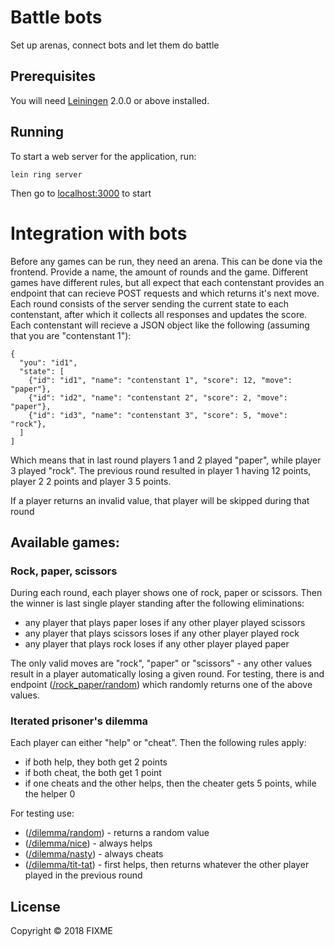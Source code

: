 # Battle bots

Set up arenas, connect bots and let them do battle

## Prerequisites

You will need [Leiningen][] 2.0.0 or above installed.

[leiningen]: https://github.com/technomancy/leiningen

## Running

To start a web server for the application, run:

    lein ring server

Then go to [localhost:3000](http://localhost:3000 ) to start

# Integration with bots

Before any games can be run, they need an arena. This can be done via the frontend.
Provide a name, the amount of rounds and the game. Different games have different rules,
but all expect that each contenstant provides an endpoint that can recieve POST requests
and which returns it's next move. Each round consists of the server sending the current
state to each contenstant, after which it collects all responses and updates the score.
Each contenstant will recieve a JSON object like the following (assuming that you are "contenstant 1"):

    {
      "you": "id1",
      "state": [
        {"id": "id1", "name": "contenstant 1", "score": 12, "move": "paper"},
        {"id": "id2", "name": "contenstant 2", "score": 2, "move": "paper"},
        {"id": "id3", "name": "contenstant 3", "score": 5, "move": "rock"},
      ]
    ]

Which means that in last round players 1 and 2 played "paper", while player 3 played "rock".
The previous round resulted in player 1 having 12 points, player 2 2 points and
player 3 5 points.

If a player returns an invalid value, that player will be skipped during that round

## Available games:

### Rock, paper, scissors

During each round, each player shows one of rock, paper or scissors. Then the winner
is last single player standing after the following eliminations:
* any player that plays paper loses if any other player played scissors
* any player that plays scissors loses if any other player played rock
* any player that plays rock loses if any other player played paper

The only valid moves are "rock", "paper" or "scissors" - any other values result in
a player automatically losing a given round.
For testing, there is and endpoint ([/rock_paper/random](http://localhost:3000/rock_paper/random)) which randomly returns one of the
above values.

### Iterated prisoner's dilemma

Each player can either "help" or "cheat". Then the following rules apply:

* if both help, they both get 2 points
* if both cheat, the both get 1 point
* if one cheats and the other helps, then the cheater gets 5 points, while the helper 0

For testing use:
* ([/dilemma/random](http://localhost:3000/dilemma/random)) - returns a random value
* ([/dilemma/nice](http://localhost:3000/dilemma/nice)) - always helps
* ([/dilemma/nasty](http://localhost:3000/dilemma/nasty)) - always cheats
* ([/dilemma/tit-tat](http://localhost:3000/dilemma/tit-tat)) - first helps, then returns whatever the other player played in the previous round

## License

Copyright © 2018 FIXME
